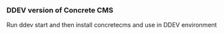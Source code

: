 ### DDEV version of Concrete CMS

Run ddev start and then install concretecms and use in DDEV environment

